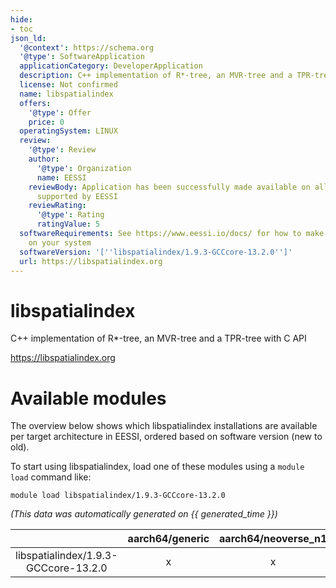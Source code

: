 ```yaml
---
hide:
- toc
json_ld:
  '@context': https://schema.org
  '@type': SoftwareApplication
  applicationCategory: DeveloperApplication
  description: C++ implementation of R*-tree, an MVR-tree and a TPR-tree with C API
  license: Not confirmed
  name: libspatialindex
  offers:
    '@type': Offer
    price: 0
  operatingSystem: LINUX
  review:
    '@type': Review
    author:
      '@type': Organization
      name: EESSI
    reviewBody: Application has been successfully made available on all architectures
      supported by EESSI
    reviewRating:
      '@type': Rating
      ratingValue: 5
  softwareRequirements: See https://www.eessi.io/docs/ for how to make EESSI available
    on your system
  softwareVersion: '[''libspatialindex/1.9.3-GCCcore-13.2.0'']'
  url: https://libspatialindex.org
---
```


libspatialindex
===============


C++ implementation of R*-tree, an MVR-tree and a TPR-tree with C API

https://libspatialindex.org
# Available modules


The overview below shows which libspatialindex installations are available per target architecture in EESSI, ordered based on software version (new to old).

To start using libspatialindex, load one of these modules using a `module load` command like:

```shell
module load libspatialindex/1.9.3-GCCcore-13.2.0
```

*(This data was automatically generated on {{ generated_time }})*  

| |aarch64/generic|aarch64/neoverse_n1|aarch64/neoverse_v1|aarch64/nvidia|x86_64/generic|x86_64/amd/zen2|x86_64/amd/zen3|x86_64/amd/zen4|x86_64/intel/haswell|x86_64/intel/sapphirerapids|x86_64/intel/skylake_avx512|
| :---: | :---: | :---: | :---: | :---: | :---: | :---: | :---: | :---: | :---: | :---: | :---: |
|libspatialindex/1.9.3-GCCcore-13.2.0|x|x|x|-|x|x|x|x|x|x|x|
